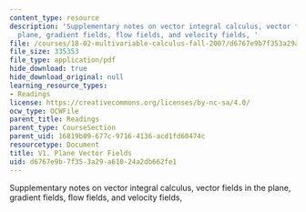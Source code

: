 ```yaml
---
content_type: resource
description: 'Supplementary notes on vector integral calculus, vector fields in the
  plane, gradient fields, flow fields, and velocity fields, '
file: /courses/18-02-multivariable-calculus-fall-2007/d6767e9b7f353a29a61024a2db662fe1_plane_vector_fld.pdf
file_size: 335353
file_type: application/pdf
hide_download: true
hide_download_original: null
learning_resource_types:
- Readings
license: https://creativecommons.org/licenses/by-nc-sa/4.0/
ocw_type: OCWFile
parent_title: Readings
parent_type: CourseSection
parent_uid: 16819b09-677c-9716-4136-acd1fd60474c
resourcetype: Document
title: V1. Plane Vector Fields
uid: d6767e9b-7f35-3a29-a610-24a2db662fe1
---
```

Supplementary notes on vector integral calculus, vector fields in the plane, gradient fields, flow fields, and velocity fields, 